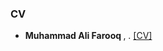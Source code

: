### CV
  
- <strong>Muhammad Ali Farooq </strong>, .</strong> [[CV]](https://github.com/MAli-Farooq/MAli-Farooq.github.io/blob/main/static/assets/CV-Muhammad-Ali-Farooq%20-June-2024.pdf)
